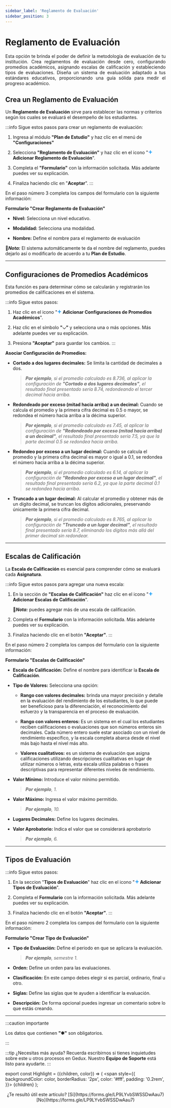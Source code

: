 ```yaml
---
sidebar_label: 'Reglamento de Evaluación'
sidebar_position: 3
---
```


# Reglamento de Evaluación

<div align="justify">Esta opción te brinda el poder de definir la metodología de evaluación de tu institución. Crea reglamentos de evaluación desde cero, configurando promedios académicos, asignando escalas de calificación y estableciendo tipos de evaluaciones. Diseña un sistema de evaluación adaptado a tus estándares educativos, proporcionando una guía sólida para medir el progreso académico.</div>

## Crea un Reglamento de Evaluación

Un **Reglamento de Evaluación** sirve para establecer las normas y criterios según los cuales se evaluará el desempeño de los estudiantes.

:::info Sigue estos pasos para crear un reglamento de evaluación:

1. Ingresa al módulo **"Plan de Estudio"** y haz clic en el menú de **"Configuraciones"**

2. Selecciona **"Reglamento de Evaluación"** y haz clic en el icono "![](./img/IcoAdd.png) **Adicionar Reglamento de Evaluación**".
 
3. Completa el **"Formulario"** con la información solicitada. Más adelante puedes ver su explicación.

4. Finaliza haciendo clic en "**Aceptar**".
:::

En el paso número 3 completa los campos del formulario con la siguiente información:

**Formulario "Crear Reglamento de Evaluación"**

* **Nivel:** Selecciona un nivel educativo.

* **Modalidad:** Selecciona una modalidad.

* **Nombre:** Define el nombre para el reglamento de evaluación


📌***Nota:*** El sistema automáticamente te da el nombre del reglamento, puedes dejarlo así o modificarlo de acuerdo a tu **Plan de Estudio**.

___
## Configuraciones de Promedios Académicos

Esta función es para determinar cómo se calcularán y registrarán los promedios de calificaciones en el sistema. 

:::info Sigue estos pasos:

1. Haz clic en el icono "![](./img/IcoAdd.png) **Adicionar Configuraciones de Promedios Académicos**".

2. Haz clic en el símbolo **"⌵"** y selecciona una o más opciones. Más adelante puedes ver su explicación.

3. Presiona **"Aceptar"** para guardar los cambios.
:::

**Asociar Configuración de Promedios:**


* **Cortado a dos lugares decimales:** Se limita la cantidad de decimales a dos. 
  >***Por ejemplo***_, si el promedio calculado es 8.736, al aplicar la configuración de **"Cortado a dos lugares decimales"**, el resultado final presentado sería 8.74, redondeando el tercer decimal hacia arriba._

* **Redondeado por exceso (mitad hacia arriba) a un decimal:** Cuando se calcula el promedio y la primera cifra decimal es 0.5 o mayor, se redondea el número hacia arriba a la décima superior. 
  >***Por ejemplo***_, si el promedio calculado es 7.45, al aplicar la configuración de **"Redondeado por exceso (mitad hacia arriba) a un decimal"**, el resultado final presentado sería 7.5, ya que la parte decimal 0.5 se redondea hacia arriba._

* **Redondeo por exceso a un lugar decimal:** Cuando se calcula el promedio y la primera cifra decimal es mayor o igual a 0.1, se redondea el número hacia arriba a la décima superior. 
  >***Por ejemplo***_, si el promedio calculado es 6.14, al aplicar la configuración de **"Redondeo por exceso a un lugar decimal"**, el resultado final presentado sería 6.2, ya que la parte decimal 0.1 se redondea hacia arriba._ 

* **Truncado a un lugar decimal:** Al calcular el promedio y obtener más de un dígito decimal, se truncan los dígitos adicionales, preservando únicamente la primera cifra decimal. 
  >***Por ejemplo***_, si el promedio calculado es 8.765, al aplicar la configuración de **"Truncado a un lugar decimal"**, el resultado final presentado sería 8.7, eliminando los dígitos más allá del primer decimal sin redondear._

___
## Escalas de Calificación

La **Escala de Calificación** es esencial para comprender cómo se evaluará cada **Asignatura**. 

:::info Sigue estos pasos para agregar una nueva escala:

1. En la sección de **"Escalas de Calificación"** haz clic en el icono "![](./img/IcoAdd.png) **Adicionar Escalas de Calificación**".

    📌***Nota:*** puedes agregar más de una escala de calificación.

2. Completa el **Formulario** con la información solicitada. Más adelante puedes ver su explicación.

3. Finaliza haciendo clic en el botón **"Aceptar"**.
:::

En el paso número 2 completa los campos del formulario con la siguiente información:

**Formulario "Escalas de Calificación"**

* **Escala de Calificación:** Define el nombre para identificar la **Escala de Calificación**.

* **Tipo de Valores:** Selecciona una opción:

    * **Rango con valores decimales:** brinda una mayor precisión y detalle en la evaluación del rendimiento de los estudiantes, lo que puede ser beneficioso para la diferenciación, el reconocimiento del esfuerzo y la transparencia en el proceso de evaluación.

    * **Rango con valores enteros:** Es un sistema en el cual los estudiantes reciben calificaciones o evaluaciones que son números enteros sin decimales. Cada número entero suele estar asociado con un nivel de rendimiento específico, y la escala completa abarca desde el nivel más bajo hasta el nivel más alto.

    * **Valores cualitativos:** es un sistema de evaluación que asigna calificaciones utilizando descripciones cualitativas en lugar de utilizar números o letras, esta escala utiliza palabras o frases descriptivas para representar diferentes niveles de rendimiento. 

* **Valor Mínimo:** Introduce el valor mínimo permitido. 
  >***Por ejemplo***_, 1._

* **Valor Máximo:** Ingresa el valor máximo permitido. 
  >***Por ejemplo***_, 10._

* **Lugares Decimales:** Define los lugares decimales.

* **Valor Aprobatorio:** Indica el valor que se considerará aprobatorio 
  
  >***Por ejemplo***_, 6._

___
## Tipos de Evaluación

:::info Sigue estos pasos:

1. En la seccion "**Tipos de Evaluación**" haz clic en el icono "![](./img/IcoAdd.png) **Adicionar Tipos de Evaluación**".

2. Completa el **Formulario** con la información solicitada. Más adelante puedes ver su explicación.

3. Finaliza haciendo clic en el botón **"Aceptar"**.
:::

En el paso número 2 completa los campos del formulario con la siguiente información:

**Formulario "Crear Tipo de Evaluación"**

* **Tipo de Evaluación:** Define el periodo en que se aplicara la evaluación. 
  >***Por ejemplo***_, semestre 1._

* **Orden:** Define un orden para las evaluaciones.

* **Clasificación:** En este campo debes elegir si es parcial, ordinario, final u otro.

* **Siglas:** Define las siglas que te ayuden a identificar la evaluación.

* **Descripción:** De forma opcional puedes ingresar un comentario sobre lo que estás creando.


___
:::caution importante

Los datos que contienen **"✱"** son obligatorios.

:::

:::tip ¿Necesitas más ayuda?
Recuerda escribirnos si tienes inquietudes sobre este u otros procesos en Gedux. Nuestro **Equipo de Soporte** está listo para ayudarte.
:::

export const Highlight = ({children, color}) => (
  <span
    style={{
      backgroundColor: color,
      borderRadius: '2px',
      color: '#fff',
      padding: '0.2rem',
    }}>
    {children}
  </span>
);

<center>¿Te resultó útil este artículo? <Highlight color="#B0AEAC">[Si](https://forms.gle/LP9LYvbSWSSDwAau7)</Highlight> <Highlight color="#B0AEAC">[No](https://forms.gle/LP9LYvbSWSSDwAau7)</Highlight> </center>